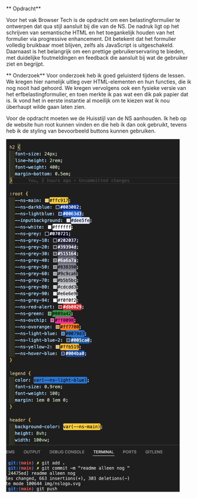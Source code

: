 ** Opdracht**

Voor het vak Browser Tech is de opdracht om een belastingformulier te ontwerpen dat qua stijl aansluit bij die van de NS. De nadruk ligt op het schrijven van semantische HTML en het toegankelijk houden van het formulier via progressive enhancement. Dit betekent dat het formulier volledig bruikbaar moet blijven, zelfs als JavaScript is uitgeschakeld. Daarnaast is het belangrijk om een prettige gebruikerservaring te bieden, met duidelijke foutmeldingen en feedback die aansluit bij wat de gebruiker ziet en begrijpt.

** Onderzoek**
Voor onderzoek heb ik goed geluisterd tijdens de lessen. We kregen hier namelijk uitleg over HTML-elementen en hun functies, die ik nog nooit had gehoord. We kregen vervolgens ook een fysieke versie van het erfbelastingformulier, en toen merkte ik pas wat een dik pak papier dat is. Ik vond het in eerste instantie al moeilijk om te kiezen wat ik nou überhaupt wilde gaan laten zien.

Voor de opdracht moeten we de Huisstijl van de NS aanhouden. Ik heb op de website hun root kunnen vinden en die heb ik dan ook gebruikt, tevens heb ik de styling van bevoorbeeld buttons kunnen gebruiken.

![NS root](./img/ss1.png)
